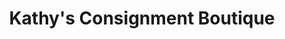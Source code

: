 ---
title: "Kathy's Consignment Boutique"
url: /sebring/kathys-consignment-boutique/
shop: clothes
---